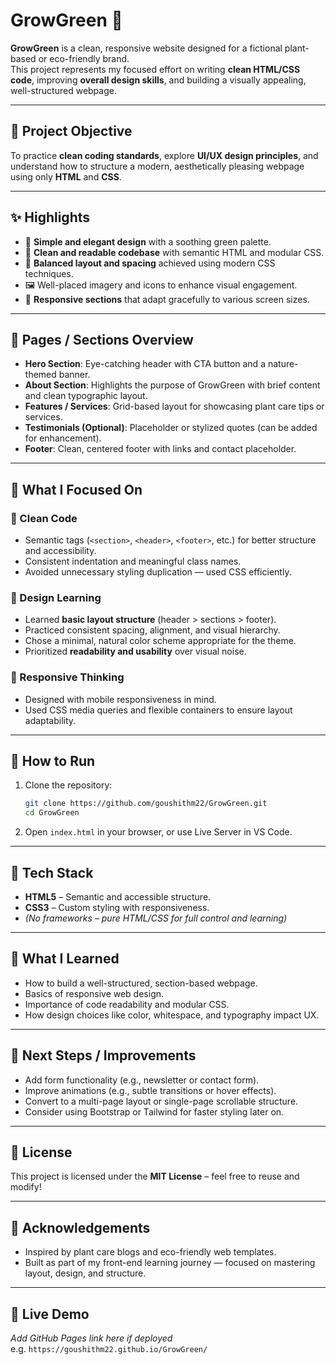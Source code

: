 # GrowGreen 🌿

**GrowGreen** is a clean, responsive website designed for a fictional plant-based or eco-friendly brand.  
This project represents my focused effort on writing **clean HTML/CSS code**, improving **overall design skills**, and building a visually appealing, well-structured webpage.

---

## 🎯 Project Objective

To practice **clean coding standards**, explore **UI/UX design principles**, and understand how to structure a modern, aesthetically pleasing webpage using only **HTML** and **CSS**.

---

## ✨ Highlights

- 🌱 **Simple and elegant design** with a soothing green palette.
- 🧼 **Clean and readable codebase** with semantic HTML and modular CSS.
- 📐 **Balanced layout and spacing** achieved using modern CSS techniques.
- 🖼️ Well-placed imagery and icons to enhance visual engagement.
- 🔄 **Responsive sections** that adapt gracefully to various screen sizes.

---

## 🧱 Pages / Sections Overview

- **Hero Section**: Eye-catching header with CTA button and a nature-themed banner.
- **About Section**: Highlights the purpose of GrowGreen with brief content and clean typographic layout.
- **Features / Services**: Grid-based layout for showcasing plant care tips or services.
- **Testimonials (Optional)**: Placeholder or stylized quotes (can be added for enhancement).
- **Footer**: Clean, centered footer with links and contact placeholder.

---

## 🧠 What I Focused On

### 🧹 Clean Code
- Semantic tags (`<section>`, `<header>`, `<footer>`, etc.) for better structure and accessibility.
- Consistent indentation and meaningful class names.
- Avoided unnecessary styling duplication — used CSS efficiently.

### 🎨 Design Learning
- Learned **basic layout structure** (header > sections > footer).
- Practiced consistent spacing, alignment, and visual hierarchy.
- Chose a minimal, natural color scheme appropriate for the theme.
- Prioritized **readability and usability** over visual noise.

### 📱 Responsive Thinking
- Designed with mobile responsiveness in mind.
- Used CSS media queries and flexible containers to ensure layout adaptability.

---

## 📁 How to Run

1. Clone the repository:
   ```bash
   git clone https://github.com/goushithm22/GrowGreen.git
   cd GrowGreen
   ```
2. Open `index.html` in your browser, or use Live Server in VS Code.

---

## 🧪 Tech Stack

- **HTML5** – Semantic and accessible structure.
- **CSS3** – Custom styling with responsiveness.
- *(No frameworks – pure HTML/CSS for full control and learning)*

---

## 🚀 What I Learned

- How to build a well-structured, section-based webpage.
- Basics of responsive web design.
- Importance of code readability and modular CSS.
- How design choices like color, whitespace, and typography impact UX.

---

## 🧩 Next Steps / Improvements

- Add form functionality (e.g., newsletter or contact form).
- Improve animations (e.g., subtle transitions or hover effects).
- Convert to a multi-page layout or single-page scrollable structure.
- Consider using Bootstrap or Tailwind for faster styling later on.

---

## 📄 License

This project is licensed under the **MIT License** – feel free to reuse and modify!

---

## 🙌 Acknowledgements

- Inspired by plant care blogs and eco-friendly web templates.  
- Built as part of my front-end learning journey — focused on mastering layout, design, and structure.

---

## 🔗 Live Demo

*Add GitHub Pages link here if deployed*  
e.g. `https://goushithm22.github.io/GrowGreen/`
